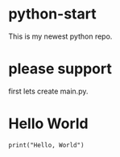 # python-start
This is my newest python repo.
# please support
first lets create main.py.
# Hello World
```
print("Hello, World")
```
